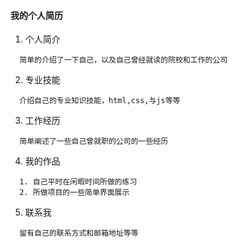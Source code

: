 #### 我的个人简历

1. 个人简介
```
  简单的介绍了一下自己，以及自己曾经就读的院校和工作的公司
```
2. 专业技能
```
  介绍自己的专业知识技能，html,css,与js等等
```
3. 工作经历
```
  简单阐述了一些自己曾就职的公司的一些经历
```
4. 我的作品
```
  1. 自己平时在闲暇时间所做的练习
  2. 所做项目的一些简单界面展示
```
5. 联系我
```
  留有自己的联系方式和邮箱地址等等
```
